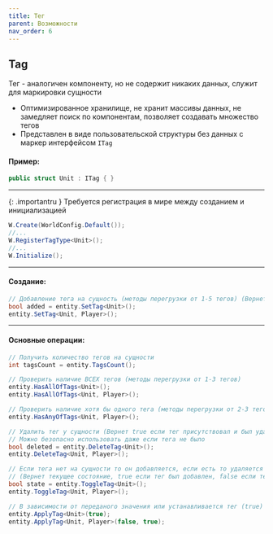 ```yaml
---
title: Тег
parent: Возможности
nav_order: 6
---
```


## Tag
Тег - аналогичен компоненту, но не содержит никаких данных, служит для маркировки сущности
- Оптимизированное хранилище, не хранит массивы данных, не замедляет поиск по компонентам, позволяет создавать множество тегов
- Представлен в виде пользовательской структуры без данных с маркер интерфейсом `ITag`

#### Пример:
```c#
public struct Unit : ITag { }
```

___

{: .importantru }
Требуется регистрация в мире между созданием и инициализацией

```c#
W.Create(WorldConfig.Default());
//...
W.RegisterTagType<Unit>();
//...
W.Initialize();
```

___

#### Создание:
```c#
// Добавление тега на сущность (методы перегрузки от 1-5 тегов) (Вернет true если тег отсутствовал и был добавлен)
bool added = entity.SetTag<Unit>();
entity.SetTag<Unit, Player>();
```

___

#### Основные операции:
```c#
// Получить количество тегов на сущности
int tagsCount = entity.TagsCount();

// Проверить наличие ВСЕХ тегов (методы перегрузки от 1-3 тегов)
entity.HasAllOfTags<Unit>();
entity.HasAllOfTags<Unit, Player>();

// Проверить наличие хотя бы одного тега (методы перегрузки от 2-3 тегов)
entity.HasAnyOfTags<Unit, Player>();

// Удалить тег у сущности (Вернет true если тег присутствовал и был удален)
// Можно безопасно использовать даже если тега не было
bool deleted = entity.DeleteTag<Unit>();
entity.DeleteTag<Unit, Player>();

// Если тега нет на сущности то он добавляется, если есть то удаляется (методы перегрузки от 1-3 тегов)
// (Вернет текущее состояние, true если тег был добавлен, false если тег был удален)
bool state = entity.ToggleTag<Unit>();
entity.ToggleTag<Unit, Player>();

// В зависимости от переданого значения или устанавливается тег (true) или удаляется (false) (методы перегрузки от 1-3 тегов)
entity.ApplyTag<Unit>(true);
entity.ApplyTag<Unit, Player>(false, true);
```